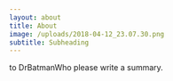 ```yaml
---
layout: about
title: About
image: /uploads/2018-04-12_23.07.30.png
subtitle: Subheading
---
```

to DrBatmanWho please write a summary.

